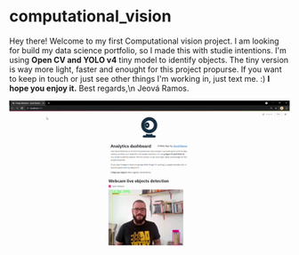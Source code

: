 # computational_vision
Hey there! Welcome to my first Computational vision project. I am looking for build my data science portfolio, so I made this with studie intentions. I'm using **Open CV and YOLO v4** tiny model to identify objects. The tiny version is way more light, faster and enought for this project propurse. If you want to keep in touch or just see other things I'm working in, just text me. :)
**I hope you enjoy it.** Best regards,\n Jeová Ramos.

![GIF](images/gif_test.gif)
